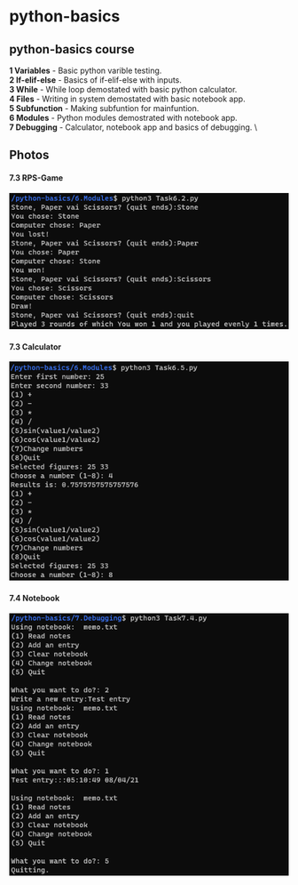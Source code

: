 # python-basics
## python-basics course

**1 Variables** - Basic python varible testing. \
**2 If-elif-else** - Basics of if-elif-else with inputs. \
**3 While** -  While loop demostated with basic python calculator. \
**4 Files** - Writing in system demostated with basic notebook app. \
**5 Subfunction** - Making subfuntion for mainfuntion. \
**6 Modules** - Python modules demostrated with notebook app. \
**7 Debugging** - Calculator, notebook app and basics of debugging. \


## Photos
#### 7.3 RPS-Game
![RPS-Game](/img/t6k2.png)
#### 7.3 Calculator
![Calculator](/img/t6k5.png)
#### 7.4 Notebook
![Notebook](/img/t7k4.png)

